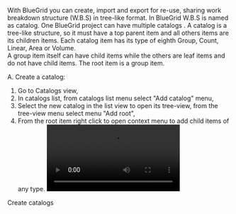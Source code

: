 With BlueGrid you can create, import and export for re-use, sharing work breakdown structure (W.B.S) in tree-like format. In BlueGrid W.B.S is named as catalog. One BlueGrid project can have multiple catalogs .
A catalog is a tree-like structure, so it must have a top parent item and all others items are its children items. Each catalog item has its type of eighth Group, Count, Linear, Area or Volume.  
A group item itself can have child items while the others are leaf items and do not have child items. The root item is a group item.

A. Create a catalog:

   1. Go to Catalogs view,
   2. In catalogs list, from catalogs list menu select "Add catalog" menu,
   3. Select the new catalog in the list view to open its tree-view, from the tree-view menu select menu "Add root",
   4. From the root item right click to open context menu to add child items of any type.
      ![type:video](assets/media/create_catalog.mp4)
<figcaption>Create catalogs</figcaption>   
 



